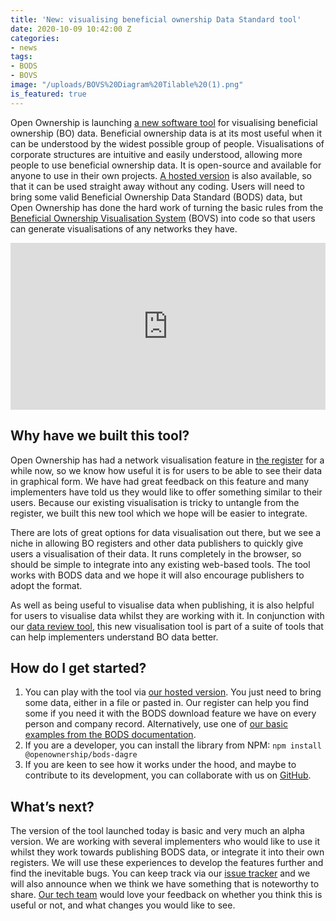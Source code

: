 ```yaml
---
title: 'New: visualising beneficial ownership Data Standard tool'
date: 2020-10-09 10:42:00 Z
categories:
- news
tags:
- BODS
- BOVS
image: "/uploads/BOVS%20Diagram%20Tilable%20(1).png"
is_featured: true
---
```


Open Ownership is launching [a new software tool](https://github.com/openownership/visualisation-tool) for visualising beneficial ownership (BO) data. Beneficial ownership data is at its most useful when it can be understood by the widest possible group of people. Visualisations of corporate structures are intuitive and easily understood, allowing more people to use beneficial ownership data. It is open-source and available for anyone to use in their own projects. [A hosted version](https://www.openownership.org/visualisation/visualisation-tool/) is also available, so that it can be used straight away without any coding. Users will need to bring some valid Beneficial Ownership Data Standard (BODS) data, but Open Ownership has done the hard work of turning the basic rules from the [Beneficial Ownership Visualisation System](https://openownership.org/visualisation) (BOVS) into code so that users can generate visualisations of any networks they have.

<div style="width:100%;height:0;padding-bottom:53%;position:relative;"><iframe src="https://giphy.com/embed/WMkIesB8F61Cl8zpnK" width="100%" height="100%" style="position:absolute" frameBorder="0" class="giphy-embed" allowFullScreen></iframe></div>

## Why have we built this tool?

Open Ownership has had a network visualisation feature in [the register](https://register.openownership.org) for a while now, so we know how useful it is for users to be able to see their data in graphical form. We have had great feedback on this feature and many implementers have told us they would like to offer something similar to their users. Because our existing visualisation is tricky to untangle from the register, we built this new tool which we hope will be easier to integrate.

There are lots of great options for data visualisation out there, but we see a niche in allowing BO registers and other data publishers to quickly give users a visualisation of their data. It runs completely in the browser, so should be simple to integrate into any existing web-based tools. The tool works with BODS data and we hope it will also encourage publishers to adopt the format.

As well as being useful to visualise data when publishing, it is also helpful for users to visualise data whilst they are working with it. In conjunction with our [data review tool](https://datareview.openownership.org/), this new visualisation tool is part of a suite of tools that can help implementers understand BO data better.

## How do I get started?

1. You can play with the tool via [our hosted version](https://www.openownership.org/visualisation/visualisation-tool/). You just need to bring some data, either in a file or pasted in. Our register can help you find some if you need it with the BODS download feature we have on every person and company record. Alternatively, use one of [our basic examples from the BODS documentation](http://standard.openownership.org/en/0.2.0/examples/index.html).
2. If you are a developer, you can install the library from NPM: 
`npm install @openownership/bods-dagre`
3. If you are keen to see how it works under the hood, and maybe to contribute to its development, you can collaborate with us on [GitHub](https://github.com/openownership/visualisation-tool).

## What’s next?

The version of the tool launched today is basic and very much an alpha version. We are working with several implementers who would like to use it whilst they work towards publishing BODS data, or integrate it into their own registers. We will use these experiences to develop the features further and find the inevitable bugs. You can keep track via our [issue tracker](https://github.com/openownership/visualisation-tool/issues) and we will also announce when we think we have something that is noteworthy to share. [Our tech team](mailto:tech@openownership.org) would love your feedback on whether you think this is useful or not, and what changes you would like to see.
